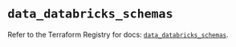 # `data_databricks_schemas`

Refer to the Terraform Registry for docs: [`data_databricks_schemas`](https://registry.terraform.io/providers/databricks/databricks/1.53.0/docs/data-sources/schemas).
